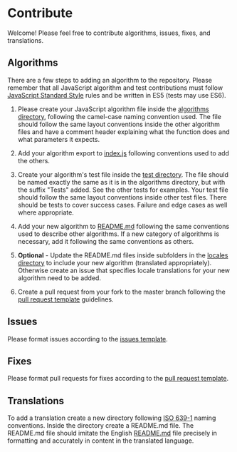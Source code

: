 # Contribute

Welcome!  Please feel free to contribute algorithms, issues, fixes, and translations.

## Algorithms

There are a few steps to adding an algorithm to the repository.  Please remember that all JavaScript algorithm and test contributions must follow [JavaScript Standard Style](https://standardjs.com/) rules and be written in ES5 (tests may use ES6).

1) Please create your JavaScript algorithm file inside the [algorithms directory](https://github.com/sumtype/common-algorithms-js/tree/master/algorithms), following the camel-case naming convention used.  The file should follow the same layout conventions inside the other algorithm files and have a comment header explaining what the function does and what parameters it expects.

2) Add your algorithm export to [index.js](https://github.com/sumtype/common-algorithms-js/blob/master/index.js) following conventions used to add the others.

3) Create your algorithm's test file inside the [test directory](https://github.com/sumtype/common-algorithms-js/tree/master/test).  The file should be named exactly the same as it is in the algorithms directory, but with the suffix "Tests" added.  See the other tests for examples.  Your test file should follow the same layout conventions inside other test files.  There should be tests to cover success cases.  Failure and edge cases as well where appropriate.

4) Add your new algorithm to [README.md](https://github.com/sumtype/common-algorithms-js/blob/master/README.md) following the same conventions used to describe other algorithms.  If a new category of algorithms is necessary, add it following the same conventions as others.

5) **Optional** - Update the README.md files inside subfolders in the [locales directory](https://github.com/sumtype/common-algorithms-js/tree/master/locales) to include your new algorithm (translated appropriately).  Otherwise create an issue that specifies locale translations for your new algorithm need to be added.

6) Create a pull request from your fork to the master branch following the [pull request template](https://github.com/sumtype/common-algorithms-js/blob/master/PULL_REQUEST_TEMPLATE.md) guidelines.

## Issues

Please format issues according to the [issues template](https://github.com/sumtype/common-algorithms-js/blob/master/ISSUE_TEMPLATE.md).

## Fixes

Please format pull requests for fixes according to the [pull request template](https://github.com/sumtype/common-algorithms-js/blob/master/PULL_REQUEST_TEMPLATE.md).

## Translations

To add a translation create a new directory following [ISO 639-1](https://en.wikipedia.org/wiki/List_of_ISO_639-1_codes) naming conventions.  Inside the directory create a README.md file.  The README.md file should imitate the English [README.md](https://github.com/sumtype/common-algorithms-js/blob/master/README.md) file precisely in formatting and accurately in content in the translated language.
